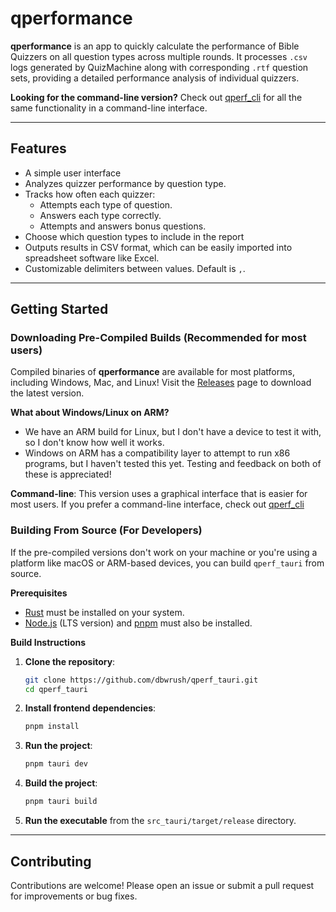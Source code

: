 # qperformance

**qperformance** is an app to quickly calculate the performance of Bible Quizzers on all question types across multiple rounds. It processes `.csv` logs generated by QuizMachine along with corresponding `.rtf` question sets, providing a detailed performance analysis of individual quizzers.

**Looking for the command-line version?** Check out [qperf_cli](https://github.com/dbwrush/qperf_cli) for all the same functionality in a command-line interface.

---

## Features

- A simple user interface
- Analyzes quizzer performance by question type.
- Tracks how often each quizzer:
  - Attempts each type of question.
  - Answers each type correctly.
  - Attempts and answers bonus questions.
- Choose which question types to include in the report
- Outputs results in CSV format, which can be easily imported into spreadsheet software like Excel.
- Customizable delimiters between values. Default is `,`.

---

## Getting Started

### Downloading Pre-Compiled Builds (Recommended for most users)

Compiled binaries of **qperformance** are available for most platforms, including Windows, Mac, and Linux!
Visit the [Releases](https://github.com/dbwrush/qperformance/releases) page to download the latest version.

**What about Windows/Linux on ARM?**
- We have an ARM build for Linux, but I don't have a device to test it with, so I don't know how well it works.
- Windows on ARM has a compatibility layer to attempt to run x86 programs, but I haven't tested this yet.
Testing and feedback on both of these is appreciated!

**Command-line**: This version uses a graphical interface that is easier for most users. If you prefer a command-line interface, check out [qperf_cli](https://github.com/dbwrush/qperf_cli)

### Building From Source (For Developers)
If the pre-compiled versions don't work on your machine or you're using a platform like macOS or ARM-based devices, you can build `qperf_tauri` from source.

**Prerequisites**

- [Rust](https://www.rust-lang.org/tools/install) must be installed on your system.
- [Node.js](https://nodejs.org/) (LTS version) and [pnpm](https://pnpm.io/) must also be installed.

**Build Instructions**

1. **Clone the repository**:
   ```bash
   git clone https://github.com/dbwrush/qperf_tauri.git
   cd qperf_tauri
   ```

2. **Install frontend dependencies**:
   ```bash
   pnpm install
   ```
   
3. **Run the project**:
   ```bash
   pnpm tauri dev
   ```

4. **Build the project**:
   ```bash
   pnpm tauri build
   ```

5. **Run the executable** from the `src_tauri/target/release` directory.

---

## Contributing

Contributions are welcome! Please open an issue or submit a pull request for improvements or bug fixes.
